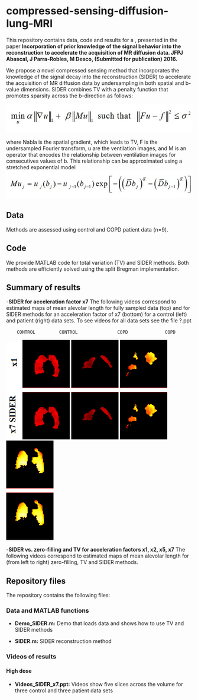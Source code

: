 # compressed-sensing-diffusion-lung-MRI

This repository contains data, code and results for a , presented in the paper **Incorporation of prior knowledge of the signal behavior into the reconstruction to accelerate the acquisition of MR diffusion data. JFPJ Abascal, J Parra-Robles, M Desco, (Submitted for publication) 2016.** 

We propose a novel compressed sensing method that incorporates the knowledge of the signal decay into the reconstruction (SIDER) to accelerate the acquisition of MR diffusion data by undersampling in both spatial and b-value dimensions. SIDER combines TV with a penalty function that promotes sparsity across the b-direction as follows:                              

![](https://github.com/HGGM-LIM/compressed-sensing-diffusion-lung-MRI/blob/master/SIDER_equation_1.jpg)

where Nabla is the spatial gradient, which leads to TV, F is the undersampled Fourier transform, u are the ventilation images, and M is an operator that encodes the relationship between ventilation images for consecutives values of b. This relationship can be approximated using a stretched exponential model 
![](https://github.com/HGGM-LIM/compressed-sensing-diffusion-lung-MRI/blob/master/SIDER_equation_2.jpg)

## Data 
Methods are assessed using control and COPD patient data (n=9). 

## Code
We provide MATLAB code for total variation (TV) and SIDER methods. Both methods are efficiently solved using the split Bregman implementation. 

## Summary of results ##

-**SIDER for acceleration factor x7** The following videos correspond to estimated maps of mean alevolar length for fully sampled data (top) and for SIDER methods for an acceleration factor of x7 (bottom) for a control (left) and patient (right) data sets. To see videos for all data sets see the file ?.ppt

        CONTROL         CONTROL               COPD              COPD  
        
![](https://github.com/HGGM-LIM/compressed-sensing-diffusion-lung-MRI/blob/master/Label.jpg)
![](https://github.com/HGGM-LIM/compressed-sensing-diffusion-lung-MRI/blob/master/Control_x1_x7_SIDER.gif)
![](https://github.com/HGGM-LIM/compressed-sensing-diffusion-lung-MRI/blob/master/Control_2_x1_x7SIDER.gif)
![](https://github.com/HGGM-LIM/compressed-sensing-diffusion-lung-MRI/blob/master/PatientCOPD_x1_x7SIDER.gif)
![](https://github.com/HGGM-LIM/compressed-sensing-diffusion-lung-MRI/blob/master/PatientCOPD_2_x1_x7_SIDER.gif)

-**SIDER vs. zero-filling and TV for acceleration factors x1, x2, x5, x7** The following videos correspond to estimated maps of mean alevolar length for (from left to right) zero-filling, TV and SIDER methods. 

##  Repository files ##

The repository contains the following files:

### Data and MATLAB functions ###

- **Demo_SIDER.m:** Demo that loads data and shows how to use TV and SIDER methods 

- **SIDER.m:** SIDER reconstruction method

### Videos of results ###

#### High dose ####
- **Videos_SIDER_x7.ppt:** Videos show five slices across the volume for three control and three patient data sets

